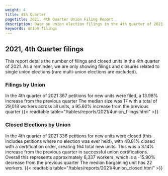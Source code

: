 ```yaml
---
weight: 4
title: 4th Quarter
pagetitle: 2021, 4th Quarter Union Filing Report
description: Data on union election filings in the 4th quarter of 2021
keywords: union filings
---
```


## 2021, 4th Quarter filings

This report details the number of filings and closed units in the 4th quarter of 2021. As a reminder, we are only showing filings and closures related to single union elections (rare multi-union elections are excluded).

### Filings by Union
In the 4th quarter of 2021 367 petitions for new units were filed, a 13.98% increase from the previous quarter The median size was 17 with a total of 29,018 workers across all units, a 95.60% increase from the previous quarter
{{< readtable table="/tables/reports/2021/4union_filings.html" >}}

### Closed Elections by Union
In the 4th quarter of 2021 336 petitions for new units were closed (this includes petitions where no election was ever held), with 48.81% closed with a certification order, creating 164 total new units. This was a 3.14% increase from the previous quarter in successful union certifications. Overall this represents approximately 6,337 workers, which is a -15.90% decrease from the previous quarter The median bargaining unit has 22 workers.
{{< readtable table="/tables/reports/2021/4union_closed.html" >}}
